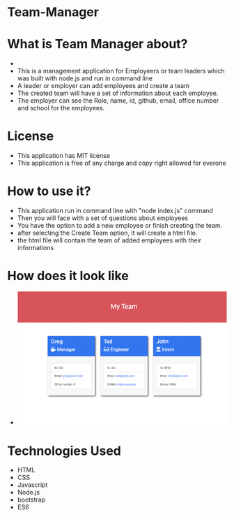 # Team-Manager

# What is Team Manager about?

-
- This is a management application for Employeers or team leaders which was built with node.js and run in command line
- A leader or employer can add employees and create a team
- The created team will have a set of information about each employee.
- The employer can see the Role, name, id, github, email, office number and school for the employees.

# License

- This application has MIT license
- This application is free of any charge and copy right allowed for everone

# How to use it?

- This application run in command line with "node index.js" command
- Then you will face with a set of questions about employees
- You have the option to add a new employee or finish creating the team.
- after selecting the Create Team option, it will create a html file.
- the html file will contain the team of added employees with their informations

# How does it look like

- ![view1](./assets/images/screenshot1.png)

# Technologies Used

- HTML
- CSS
- Javascript
- Node.js
- bootstrap
- ES6
